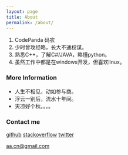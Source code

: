 ```yaml
---
layout: page
title: About
permalink: /about/
---
```

1. CodePanda 码农
2. 少时曾攻经略，长大不通权谋。
3. 熟悉C++，了解C#/JAVA，略懂python。
4. 虽然工作中都是在windows开发，但喜欢linux。

### More Information
- 人生不相见，动如参与商。
- 浮云一别后，流水十年间。
- 天凉好个秋。。。。


### Contact me

[github](https://github.com/CodeJuan)
[stackoverflow](http://stackoverflow.com/users/2763396/codejuan)
[twitter](http://twitter.com/decbug)


[aa.cn@gmail.com](mailto:aa.cn@gmail.com)

